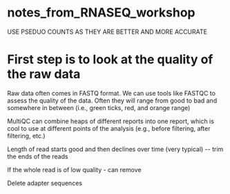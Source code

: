 # notes_from_RNASEQ_workshop

USE PSEDUO COUNTS AS THEY ARE BETTER AND MORE ACCURATE

# First step is to look at the quality of the raw data
Raw data often comes in FASTQ format. We can use tools like FASTQC to assess the quality of the data. Often they will range from good to bad and somewhere in between (i.e., green ticks, red, and orange range)

MultiQC can combine heaps of different reports into one report, which is cool to use at different points of the analysis (e.g., before filtering, after filtering, etc.)


Length of read starts good and then declines over time (very typical) -- trim the ends of the reads 

If the whole read is of low quality - can remove

Delete adapter sequences 


